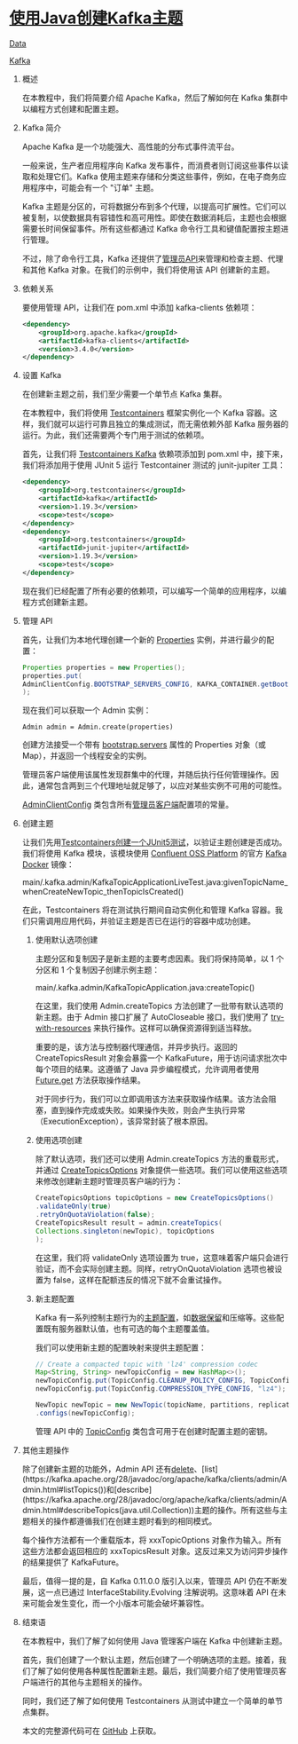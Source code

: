 # [使用Java创建Kafka主题](https://www.baeldung.com/kafka-topic-creation)

[Data](https://www.baeldung.com/category/data)

[Kafka](https://www.baeldung.com/tag/kafka)

1. 概述

    在本教程中，我们将简要介绍 Apache Kafka，然后了解如何在 Kafka 集群中以编程方式创建和配置主题。

2. Kafka 简介

    Apache Kafka 是一个功能强大、高性能的分布式事件流平台。

    一般来说，生产者应用程序向 Kafka 发布事件，而消费者则订阅这些事件以读取和处理它们。Kafka 使用主题来存储和分类这些事件，例如，在电子商务应用程序中，可能会有一个 "订单" 主题。

    Kafka 主题是分区的，可将数据分布到多个代理，以提高可扩展性。它们可以被复制，以使数据具有容错性和高可用性。即使在数据消耗后，主题也会根据需要长时间保留事件。所有这些都通过 Kafka 命令行工具和键值配置按主题进行管理。

    不过，除了命令行工具，Kafka 还提供了[管理员API](https://kafka.apache.org/28/javadoc/org/apache/kafka/clients/admin/Admin.html)来管理和检查主题、代理和其他 Kafka 对象。在我们的示例中，我们将使用该 API 创建新的主题。

3. 依赖关系

    要使用管理 API，让我们在 pom.xml 中添加 kafka-clients 依赖项：

    ```xml
    <dependency>
        <groupId>org.apache.kafka</groupId>
        <artifactId>kafka-clients</artifactId>
        <version>3.4.0</version>
    </dependency>
    ```

4. 设置 Kafka

    在创建新主题之前，我们至少需要一个单节点 Kafka 集群。

    在本教程中，我们将使用 [Testcontainers](https://www.testcontainers.org/) 框架实例化一个 Kafka 容器。这样，我们就可以运行可靠且独立的集成测试，而无需依赖外部 Kafka 服务器的运行。为此，我们还需要两个专门用于测试的依赖项。

    首先，让我们将 [Testcontainers Kafka](https://mvnrepository.com/artifact/org.testcontainers/kafka) 依赖项添加到 pom.xml 中，接下来，我们将添加用于使用 JUnit 5 运行 Testcontainer 测试的 junit-jupiter 工具：

    ```xml
    <dependency>
        <groupId>org.testcontainers</groupId>
        <artifactId>kafka</artifactId>
        <version>1.19.3</version>
        <scope>test</scope>
    </dependency>
    <dependency>
        <groupId>org.testcontainers</groupId>
        <artifactId>junit-jupiter</artifactId>
        <version>1.19.3</version>
        <scope>test</scope>
    </dependency>
    ```

    现在我们已经配置了所有必要的依赖项，可以编写一个简单的应用程序，以编程方式创建新主题。

5. 管理 API

    首先，让我们为本地代理创建一个新的 [Properties](https://www.baeldung.com/java-properties) 实例，并进行最少的配置：

    ```java
    Properties properties = new Properties();
    properties.put(
    AdminClientConfig.BOOTSTRAP_SERVERS_CONFIG, KAFKA_CONTAINER.getBootstrapServers()
    );
    ```

    现在我们可以获取一个 Admin 实例：

    `Admin admin = Admin.create(properties)`

    创建方法接受一个带有 [bootstrap.servers](https://kafka.apache.org/documentation/#adminclientconfigs_bootstrap.servers) 属性的 Properties 对象（或 Map），并返回一个线程安全的实例。

    管理员客户端使用该属性发现群集中的代理，并随后执行任何管理操作。因此，通常包含两到三个代理地址就足够了，以应对某些实例不可用的可能性。

    [AdminClientConfig](https://kafka.apache.org/28/javadoc/org/apache/kafka/clients/admin/AdminClientConfig.html) 类包含所有[管理员客户端](https://kafka.apache.org/documentation/#adminclientconfigs)配置项的常量。

6. 创建主题

    让我们先用[Testcontainers创建一个JUnit5测试](https://www.testcontainers.org/quickstart/junit_5_quickstart/)，以验证主题创建是否成功。我们将使用 Kafka 模块，该模块使用 [Confluent OSS Platform](https://hub.docker.com/r/confluentinc/cp-kafka/) 的官方 [Kafka Docker](https://www.testcontainers.org/modules/kafka/) 镜像：

    main/.kafka.admin/KafkaTopicApplicationLiveTest.java:givenTopicName_whenCreateNewTopic_thenTopicIsCreated()

    在此，Testcontainers 将在测试执行期间自动实例化和管理 Kafka 容器。我们只需调用应用代码，并验证主题是否已在运行的容器中成功创建。

    1. 使用默认选项创建

        主题分区和复制因子是新主题的主要考虑因素。我们将保持简单，以 1 个分区和 1 个复制因子创建示例主题：

        main/.kafka.admin/KafkaTopicApplication.java:createTopic()

        在这里，我们使用 Admin.createTopics 方法创建了一批带有默认选项的新主题。由于 Admin 接口扩展了 AutoCloseable 接口，我们使用了 [try-with-resources](https://www.baeldung.com/java-try-with-resources) 来执行操作。这样可以确保资源得到适当释放。

        重要的是，该方法与控制器代理通信，并异步执行。返回的 CreateTopicsResult 对象会暴露一个 KafkaFuture，用于访问请求批次中每个项目的结果。这遵循了 Java 异步编程模式，允许调用者使用 [Future.get](https://docs.oracle.com/en/java/javase/21/docs/api/java.base/java/util/concurrent/Future.html#get()) 方法获取操作结果。

        对于同步行为，我们可以立即调用该方法来获取操作结果。该方法会阻塞，直到操作完成或失败。如果操作失败，则会产生执行异常（ExecutionException），该异常封装了根本原因。

    2. 使用选项创建

        除了默认选项，我们还可以使用 Admin.createTopics 方法的重载形式，并通过 [CreateTopicsOptions](https://kafka.apache.org/28/javadoc/org/apache/kafka/clients/admin/CreateTopicsOptions.html) 对象提供一些选项。我们可以使用这些选项来修改创建新主题时管理员客户端的行为：

        ```java
        CreateTopicsOptions topicOptions = new CreateTopicsOptions()
        .validateOnly(true)
        .retryOnQuotaViolation(false);
        CreateTopicsResult result = admin.createTopics(
        Collections.singleton(newTopic), topicOptions
        );
        ```

        在这里，我们将 validateOnly 选项设置为 true，这意味着客户端只会进行验证，而不会实际创建主题。同样，retryOnQuotaViolation 选项也被设置为 false，这样在配额违反的情况下就不会重试操作。

    3. 新主题配置

        Kafka 有一系列控制主题行为的[主题配置](https://kafka.apache.org/documentation.html#topicconfigs)，如[数据保留](https://www.baeldung.com/kafka-message-retention)和压缩等。这些配置既有服务器默认值，也有可选的每个主题覆盖值。

        我们可以使用新主题的配置映射来提供主题配置：

        ```java
        // Create a compacted topic with 'lz4' compression codec
        Map<String, String> newTopicConfig = new HashMap<>();
        newTopicConfig.put(TopicConfig.CLEANUP_POLICY_CONFIG, TopicConfig.CLEANUP_POLICY_COMPACT);
        newTopicConfig.put(TopicConfig.COMPRESSION_TYPE_CONFIG, "lz4");

        NewTopic newTopic = new NewTopic(topicName, partitions, replicationFactor)
        .configs(newTopicConfig);
        ```

        管理 API 中的 [TopicConfig](https://kafka.apache.org/28/javadoc/org/apache/kafka/common/config/TopicConfig.html) 类包含可用于在创建时配置主题的密钥。

7. 其他主题操作

    除了创建新主题的功能外，Admin API 还有[delete](https://kafka.apache.org/28/javadoc/org/apache/kafka/clients/admin/Admin.html#deleteTopics(java.util.Collection))、[list](https://kafka.apache.org/28/javadoc/org/apache/kafka/clients/admin/Admin.html#listTopics())和[describe](https://kafka.apache.org/28/javadoc/org/apache/kafka/clients/admin/Admin.html#describeTopics(java.util.Collection))主题的操作。所有这些与主题相关的操作都遵循我们在创建主题时看到的相同模式。

    每个操作方法都有一个重载版本，将 xxxTopicOptions 对象作为输入。所有这些方法都会返回相应的 xxxTopicsResult 对象。这反过来又为访问异步操作的结果提供了 KafkaFuture。

    最后，值得一提的是，自 Kafka 0.11.0.0 版引入以来，管理员 API 仍在不断发展，这一点已通过 InterfaceStability.Evolving 注解说明。这意味着 API 在未来可能会发生变化，而一个小版本可能会破坏兼容性。

8. 结束语

    在本教程中，我们了解了如何使用 Java 管理客户端在 Kafka 中创建新主题。

    首先，我们创建了一个默认主题，然后创建了一个明确选项的主题。接着，我们了解了如何使用各种属性配置新主题。最后，我们简要介绍了使用管理员客户端进行的其他与主题相关的操作。

    同时，我们还了解了如何使用 Testcontainers 从测试中建立一个简单的单节点集群。

    本文的完整源代码可在 [GitHub](https://github.com/eugenp/tutorials/tree/master/apache-kafka) 上获取。
